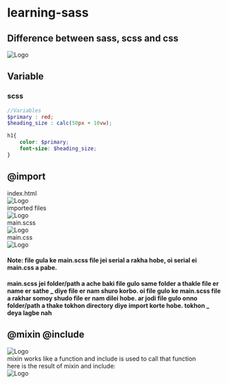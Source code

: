 # learning-sass

## Difference between sass, scss and css

![Logo](https://qph.cf2.quoracdn.net/main-qimg-cb41710b11523148a80f95f38a5c81ae)

## Variable
### scss
``` scss
//Variables
$primary : red;
$heading_size : calc(50px + 10vw);

h1{
    color: $primary;
    font-size: $heading_size;
}

```

## @import
index.html <br/>
![Logo](https://i.ibb.co/MP9Zyq4/scss-import-index.png)<br/>
imported files<br/>
![Logo](https://i.ibb.co/qxCZ3mH/Screenshot-20230205-125210.png)<br/>
main.scss<br/>
![Logo](https://i.ibb.co/9wDNdv9/scss-import-main.png)<br/>
main.css<br/>
![Logo](https://i.ibb.co/wyPXFCy/scss-import-main-css.png)<br/>


#### Note: file gula ke main.scss file jei serial a rakha hobe, oi serial ei main.css a pabe.

#### main.scss jei folder/path a ache baki file gulo same folder a thakle file er name er sathe _ diye file er nam shuro korbo. oi file gulo ke main.scss file a rakhar somoy shudo file er nam dilei hobe. ar jodi file gulo onno folder/path a thake tokhon directory diye import korte hobe. tokhon _ deya lagbe nah

## @mixin @include
![Logo](https://i.ibb.co/ZJzhzcB/mixin-include.png)<br/>
mixin works like a function and include is used to call that function<br/>
here is the result of mixin and include:<br/>
![Logo](https://i.ibb.co/8jq1LPz/Screenshot-20230205-013938.png)<br/>
